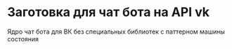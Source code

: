 # Заготовка для чат бота на API vk
Ядро чат бота для ВК без специальных библиотек с паттерном машины состояния
